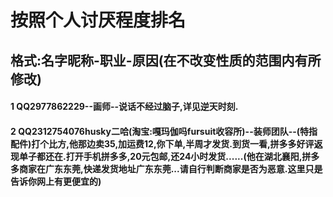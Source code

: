 # 按照个人讨厌程度排名
## 格式:名字昵称-职业-原因(在不改变性质的范围内有所修改)

#### 1 QQ2977862229--画师--说话不经过脑子,详见逆天时刻.
#### 2 QQ2312754076husky二哈(淘宝:嘎玛伽吗fursuit收容所)--装师团队--(特指配件)打个比方,他那边卖35,加运费12,你下单,半周才发货.到货一看,拼多多好评返现单子都还在.打开手机拼多多,20元包邮,还24小时发货......(他在湖北襄阳,拼多多商家在广东东莞,快递发货地址广东东莞...请自行判断商家是否为恶意.这里只是告诉你网上有更便宜的)           
